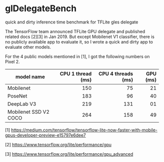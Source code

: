 # glDelegateBench
quick and dirty inference time benchmark for TFLite gles delegate

The TensorFlow team announced TFLite GPU delegate and published related docs [2][3] in Jan 2019. But except Mobilenet V1 classifier, there is no publicly available app to evaluate it, so I wrote a quick and dirty app to evaluate other models.

For the 4 public models mentioned in [1], I got the following numbers on Pixel 2.

|model name|CPU 1 thread (ms)|CPU 4 threads (ms) |GPU (ms)|
|----------|------------:|-------------:|---:|
|Mobilenet | 150 | 75 | 21 |
|PoseNet   | 183 | 96 | 40 |
|DeepLab V3| 219 | 131 | 01 |
|Mobilenet SSD V2 COCO| 264 | 158 | 49 |



[1] https://medium.com/tensorflow/tensorflow-lite-now-faster-with-mobile-gpus-developer-preview-e15797e6dee7

[2] https://www.tensorflow.org/lite/performance/gpu

[3] https://www.tensorflow.org/lite/performance/gpu_advanced
